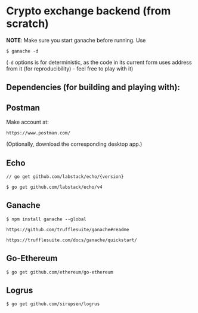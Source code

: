 # Crypto exchange backend (from scratch)

**NOTE**:
Make sure you start ganache before running. Use 

```$ ganache -d```

(```-d``` options is for deterministic, as the code in its current form uses address from it (for reproducibility) - feel free to play with it)

## Dependencies (for building and playing with):

## Postman
Make account at:

```https://www.postman.com/```

(Optionally, download the corresponding desktop app.)

## Echo
```// go get github.com/labstack/echo/{version}```

```$ go get github.com/labstack/echo/v4```


## Ganache
```$ npm install ganache --global```

```https://github.com/trufflesuite/ganache#readme```

```https://trufflesuite.com/docs/ganache/quickstart/```

## Go-Ethereum
```$ go get github.com/ethereum/go-ethereum```

## Logrus
```$ go get github.com/sirupsen/logrus```
